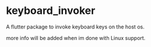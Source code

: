 # keyboard_invoker

A flutter package to invoke keyboard keys on the host os.

more info will be added when im done with Linux support.

